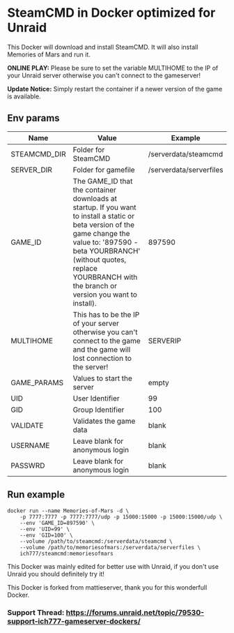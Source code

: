 # SteamCMD in Docker optimized for Unraid
This Docker will download and install SteamCMD. It will also install Memories of Mars and run it.

**ONLINE PLAY:** Please be sure to set the variable MULTIHOME to the IP of your Unraid server otherwise you can't connect to the gameserver!

**Update Notice:** Simply restart the container if a newer version of the game is available.

## Env params
| Name | Value | Example |
| --- | --- | --- |
| STEAMCMD_DIR | Folder for SteamCMD | /serverdata/steamcmd |
| SERVER_DIR | Folder for gamefile | /serverdata/serverfiles |
| GAME_ID | The GAME_ID that the container downloads at startup. If you want to install a static or beta version of the game change the value to: '897590 -beta YOURBRANCH' (without quotes, replace YOURBRANCH with the branch or version you want to install). | 897590 |
| MULTIHOME | This has to be the IP of your server otherwise you can't connect to the game and the game will lost connection to the server! | SERVERIP |
| GAME_PARAMS | Values to start the server | empty |
| UID | User Identifier | 99 |
| GID | Group Identifier | 100 |
| VALIDATE | Validates the game data | blank |
| USERNAME | Leave blank for anonymous login | blank |
| PASSWRD | Leave blank for anonymous login | blank |

## Run example
```
docker run --name Memories-of-Mars -d \
	-p 7777:7777 -p 7777:7777/udp -p 15000:15000 -p 15000:15000/udp \
	--env 'GAME_ID=897590' \
	--env 'UID=99' \
	--env 'GID=100' \
	--volume /path/to/steamcmd:/serverdata/steamcmd \
	--volume /path/to/memoriesofmars:/serverdata/serverfiles \
	ich777/steamcmd:memoriesofmars
```

This Docker was mainly edited for better use with Unraid, if you don't use Unraid you should definitely try it!

This Docker is forked from mattieserver, thank you for this wonderfull Docker.

### Support Thread: https://forums.unraid.net/topic/79530-support-ich777-gameserver-dockers/
